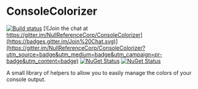 # ConsoleColorizer
[![Build status](https://ci.appveyor.com/api/projects/status/3ogfbinfxdo8ylkv?svg=true)](https://ci.appveyor.com/project/ElanHasson/consolecolorizer) [![Join the chat at https://gitter.im/NullReferenceCorp/ConsoleColorizer](https://badges.gitter.im/Join%20Chat.svg)](https://gitter.im/NullReferenceCorp/ConsoleColorizer?utm_source=badge&utm_medium=badge&utm_campaign=pr-badge&utm_content=badge) [![NuGet Status](http://img.shields.io/nuget/v/NRC.ConsoleColorizer.svg?style=flat)](https://www.nuget.org/packages/NRC.ConsoleColorizer/) [![NuGet Status](http://img.shields.io/nuget/dt/NRC.ConsoleColorizer.svg?style=flat)](https://www.nuget.org/packages/NRC.ConsoleColorizer/) 

A small library of helpers to allow you to easily manage the colors of your console output.
